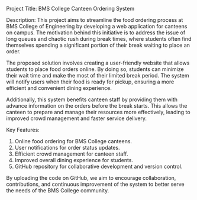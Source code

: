 Project Title: BMS College Canteen Ordering System

Description:
This project aims to streamline the food ordering process at BMS College of Engineering by developing a web application for canteens on campus. The motivation behind this initiative is to address the issue of long queues and chaotic rush during break times, where students often find themselves spending a significant portion of their break waiting to place an order.

The proposed solution involves creating a user-friendly website that allows students to place food orders online. By doing so, students can minimize their wait time and make the most of their limited break period. The system will notify users when their food is ready for pickup, ensuring a more efficient and convenient dining experience.

Additionally, this system benefits canteen staff by providing them with advance information on the orders before the break starts. This allows the canteen to prepare and manage their resources more effectively, leading to improved crowd management and faster service delivery.

Key Features:
1. Online food ordering for BMS College canteens.
2. User notifications for order status updates.
3. Efficient crowd management for canteen staff.
4. Improved overall dining experience for students.
5. GitHub repository for collaborative development and version control.

By uploading the code on GitHub, we aim to encourage collaboration, contributions, and continuous improvement of the system to better serve the needs of the BMS College community.
